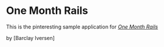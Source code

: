 # One Month Rails

This is the pinteresting sample application for 
[*One Month Rails*](http://onemonthrails.com)

by [Barclay Iversen]